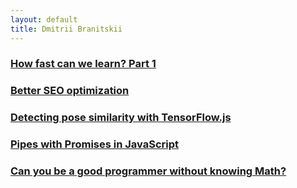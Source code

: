 ```yaml
---
layout: default
title: Dmitrii Branitskii
---
```


### [How fast can we learn? Part 1](posts/how-fast-can-we-learn.html)

### [Better SEO optimization](posts/better-seo-optimization.html)

### [Detecting pose similarity with TensorFlow.js](posts/detecting-pose-similarity.html)

### [Pipes with Promises in JavaScript](posts/pipes-with-promises.html)

### [Can you be a good programmer without knowing Math?](posts/good-programmer-wo-math.html)


